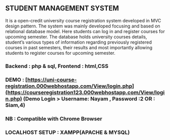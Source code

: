 ## STUDENT MANAGEMENT SYSTEM

It is a open-credit university course registration system developed in MVC design pattern. The system was mainly developed focusing and based on relational database model.  Here students can log in and register courses for upcoming semester. The database holds university courses details, student’s various types of information regarding previously registered courses in past semesters, their results and most importantly allowing students to register courses for upcoming semester.

### Backend : php & sql, Frontend : html,CSS

### DEMO : [https://uni-course-registration.000webhostapp.com/View/login.php](https://courseregistration123.000webhostapp.com/View/login.php) (Demo Login > Username: Nayam , Password :2   OR : Siam,4)
### NB : Compatible with Chrome Browser


### LOCALHOST SETUP : XAMPP(APACHE & MYSQL)
